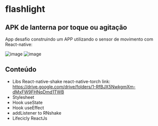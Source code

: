 # flashlight
## APK de lanterna por toque ou agitação

App desafio construindo um APP utilizando o sensor de movimento com React-native:

![image](https://user-images.githubusercontent.com/89706085/176575760-360cdbcc-8868-42be-9a14-91abe83283dd.png)
![image](https://user-images.githubusercontent.com/89706085/176575810-8e1fa564-5d87-4b58-bad4-f40e597b23fd.png)

## Conteúdo
- Libs React-native-shake react-native-torch
link:
https://drive.google.com/drive/folders/1-RfBJX5NwkgmXm-dMxFW9FHNqDmd1TWB
- Stylesheet
- Hook useState
- Hook useEffect
- addListener to RNshake
- Lifecicly ReactJs
